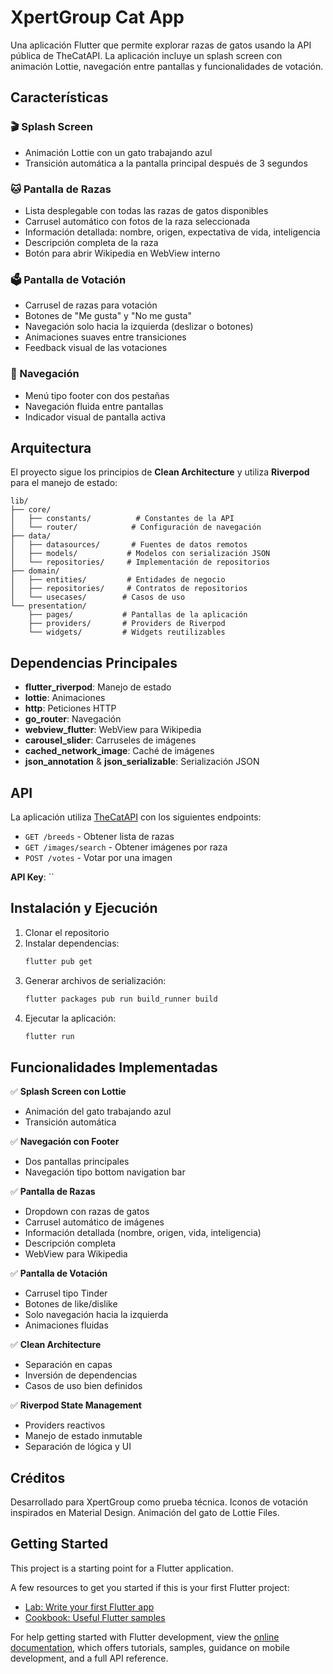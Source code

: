 # XpertGroup Cat App

Una aplicación Flutter que permite explorar razas de gatos usando la API pública de TheCatAPI. La aplicación incluye un splash screen con animación Lottie, navegación entre pantallas y funcionalidades de votación.

## Características

### 🎬 Splash Screen
- Animación Lottie con un gato trabajando azul
- Transición automática a la pantalla principal después de 3 segundos

### 🐱 Pantalla de Razas
- Lista desplegable con todas las razas de gatos disponibles
- Carrusel automático con fotos de la raza seleccionada
- Información detallada: nombre, origen, expectativa de vida, inteligencia
- Descripción completa de la raza
- Botón para abrir Wikipedia en WebView interno

### 🗳️ Pantalla de Votación
- Carrusel de razas para votación
- Botones de "Me gusta" y "No me gusta"
- Navegación solo hacia la izquierda (deslizar o botones)
- Animaciones suaves entre transiciones
- Feedback visual de las votaciones

### 🧭 Navegación
- Menú tipo footer con dos pestañas
- Navegación fluida entre pantallas
- Indicador visual de pantalla activa

## Arquitectura

El proyecto sigue los principios de **Clean Architecture** y utiliza **Riverpod** para el manejo de estado:

```
lib/
├── core/
│   ├── constants/          # Constantes de la API
│   └── router/            # Configuración de navegación
├── data/
│   ├── datasources/       # Fuentes de datos remotos
│   ├── models/           # Modelos con serialización JSON
│   └── repositories/     # Implementación de repositorios
├── domain/
│   ├── entities/         # Entidades de negocio
│   ├── repositories/     # Contratos de repositorios
│   └── usecases/        # Casos de uso
└── presentation/
    ├── pages/           # Pantallas de la aplicación
    ├── providers/       # Providers de Riverpod
    └── widgets/         # Widgets reutilizables
```

## Dependencias Principales

- **flutter_riverpod**: Manejo de estado
- **lottie**: Animaciones
- **http**: Peticiones HTTP
- **go_router**: Navegación
- **webview_flutter**: WebView para Wikipedia
- **carousel_slider**: Carruseles de imágenes
- **cached_network_image**: Caché de imágenes
- **json_annotation** & **json_serializable**: Serialización JSON

## API

La aplicación utiliza [TheCatAPI](https://thecatapi.com/) con los siguientes endpoints:

- `GET /breeds` - Obtener lista de razas
- `GET /images/search` - Obtener imágenes por raza
- `POST /votes` - Votar por una imagen

**API Key**: ``

## Instalación y Ejecución

1. Clonar el repositorio
2. Instalar dependencias:
   ```bash
   flutter pub get
   ```
3. Generar archivos de serialización:
   ```bash
   flutter packages pub run build_runner build
   ```
4. Ejecutar la aplicación:
   ```bash
   flutter run
   ```

## Funcionalidades Implementadas

✅ **Splash Screen con Lottie**
- Animación del gato trabajando azul
- Transición automática

✅ **Navegación con Footer**
- Dos pantallas principales
- Navegación tipo bottom navigation bar

✅ **Pantalla de Razas**
- Dropdown con razas de gatos
- Carrusel automático de imágenes
- Información detallada (nombre, origen, vida, inteligencia)
- Descripción completa
- WebView para Wikipedia

✅ **Pantalla de Votación**
- Carrusel tipo Tinder
- Botones de like/dislike
- Solo navegación hacia la izquierda
- Animaciones fluidas

✅ **Clean Architecture**
- Separación en capas
- Inversión de dependencias
- Casos de uso bien definidos

✅ **Riverpod State Management**
- Providers reactivos
- Manejo de estado inmutable
- Separación de lógica y UI

## Créditos

Desarrollado para XpertGroup como prueba técnica.
Iconos de votación inspirados en Material Design.
Animación del gato de Lottie Files.

## Getting Started

This project is a starting point for a Flutter application.

A few resources to get you started if this is your first Flutter project:

- [Lab: Write your first Flutter app](https://docs.flutter.dev/get-started/codelab)
- [Cookbook: Useful Flutter samples](https://docs.flutter.dev/cookbook)

For help getting started with Flutter development, view the
[online documentation](https://docs.flutter.dev/), which offers tutorials,
samples, guidance on mobile development, and a full API reference.
